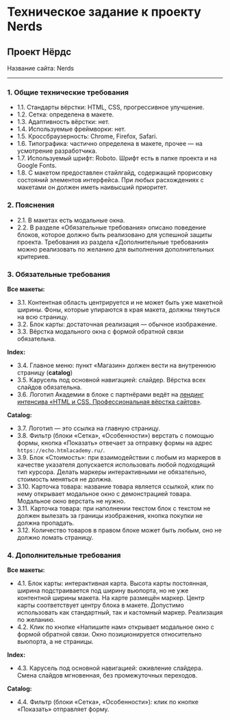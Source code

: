 # Техническое задание к проекту Nerds

## Проект Нёрдс

Название сайта: Nerds

---

### 1. Общие технические требования

- 1.1. Стандарты вёрстки: HTML, CSS, прогрессивное улучшение.
- 1.2. Сетка: определена в макете.
- 1.3. Адаптивность вёрстки: нет.
- 1.4. Используемые фреймворки: нет.
- 1.5. Кроссбраузерность: Chrome, Firefox, Safari.
- 1.6. Типографика: частично определена в макете, прочее — на усмотрение разработчика.
- 1.7. Используемый шрифт: Roboto. Шрифт есть в папке проекта и на Google Fonts.
- 1.8. С макетом предоставлен стайлгайд, содержащий прорисовку состояний элементов интерфейса. При любых расхождениях с макетами он должен иметь наивысший приоритет.

### 2. Пояснения

- 2.1. В макетах есть модальные окна.
- 2.2. В разделе «Обязательные требования» описано поведение блоков, которое должно быть реализовано для успешной защиты проекта. Требования из раздела «Дополнительные требования» можно реализовать по желанию для выполнения дополнительных критериев.

### 3. Обязательные требования

**Все макеты:**

- 3.1. Контентная область центрируется и не может быть уже макетной ширины. Фоны, которые упираются в края макета, должны тянуться на всю страницу.
- 3.2. Блок карты: достаточная реализация — обычное изображение.
- 3.3. Вёрстка модального окна с формой обратной связи обязательна.

**Index:**

- 3.4. Главное меню: пункт «Магазин» должен вести на внутреннюю страницу (**catalog**)
- 3.5. Карусель под основной навигацией: слайдер. Вёрстка всех слайдов обязательна.
- 3.6. Логотип Академии в блоке с партнёрами ведёт на [лендинг интенсива «HTML и CSS. Профессиональная вёрстка сайтов»](https://htmlacademy.ru/intensive/htmlcss).

**Catalog:**

- 3.7. Логотип — это ссылка на главную страницу.
- 3.8. Фильтр (блоки «Сетка», «Особенности») верстать с помощью формы, кнопка «Показать» отвечает за отправку формы на адрес `https://echo.htmlacademy.ru/`.
- 3.9. Блок «Стоимость»: при взаимодействии с любым из маркеров в качестве указателя допускается использовать любой подходящий тип курсора. Делать маркеры интерактивными не обязательно, стоимость меняться не должна.
- 3.10. Карточка товара: название товара является ссылкой, клик по нему открывает модальное окно с демонстрацией товара. Модальное окно верстать не нужно.
- 3.11. Карточка товара: при наполнении текстом блок с текстом не должен вылезать за границы изображения, кнопка покупки не должна пропадать.
- 3.12. Количество товаров в правом блоке может быть любым, оно не должно ломать страницу.

### 4. Дополнительные требования

**Все макеты:**

- 4.1. Блок карты: интерактивная карта. Высота карты постоянная, ширина подстраивается под ширину вьюпорта, но не уже контентной ширины макета. На карте размещён маркер. Центр карты соответствует центру блока в макете. Допустимо использовать как стандартный, так и кастомный маркер. Реализация по желанию.
- 4.2. Клик по кнопке «Напишите нам» открывает модальное окно с формой обратной связи. Окно позиционируется относительно вьюпорта, а не страницы.

**Index:**

- 4.3. Карусель под основной навигацией: оживление слайдера. Смена слайдов мгновенная, без промежуточных переходов.

**Catalog:**

- 4.4. Фильтр (блоки «Сетка», «Особенности»): клик по кнопке «Показать» отправляет форму.
